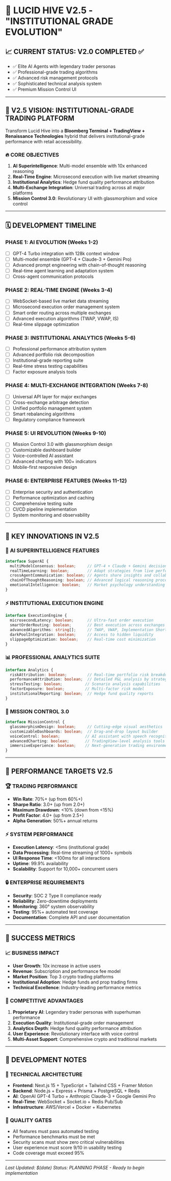 # 🚀 LUCID HIVE V2.5 - "INSTITUTIONAL GRADE EVOLUTION"

## 📈 CURRENT STATUS: V2.0 COMPLETED ✅
- ✅ Elite AI Agents with legendary trader personas
- ✅ Professional-grade trading algorithms
- ✅ Advanced risk management protocols
- ✅ Sophisticated technical analysis system
- ✅ Premium Mission Control UI

---

## 🎯 V2.5 VISION: INSTITUTIONAL-GRADE TRADING PLATFORM

Transform Lucid Hive into a **Bloomberg Terminal + TradingView + Renaissance Technologies** hybrid that delivers institutional-grade performance with retail accessibility.

### 🔥 CORE OBJECTIVES
1. **AI Superintelligence**: Multi-model ensemble with 10x enhanced reasoning
2. **Real-Time Engine**: Microsecond execution with live market streaming
3. **Institutional Analytics**: Hedge fund quality performance attribution
4. **Multi-Exchange Integration**: Universal trading across all major platforms
5. **Mission Control 3.0**: Revolutionary UI with glassmorphism and voice control

---

## 🗓️ DEVELOPMENT TIMELINE

### **PHASE 1: AI EVOLUTION (Weeks 1-2)**
- [ ] GPT-4 Turbo integration with 128k context window
- [ ] Multi-model ensemble (GPT-4 + Claude-3 + Gemini Pro)
- [ ] Advanced prompt engineering with chain-of-thought reasoning
- [ ] Real-time agent learning and adaptation system
- [ ] Cross-agent communication protocols

### **PHASE 2: REAL-TIME ENGINE (Weeks 3-4)**
- [ ] WebSocket-based live market data streaming
- [ ] Microsecond execution order management system
- [ ] Smart order routing across multiple exchanges
- [ ] Advanced execution algorithms (TWAP, VWAP, IS)
- [ ] Real-time slippage optimization

### **PHASE 3: INSTITUTIONAL ANALYTICS (Weeks 5-6)**
- [ ] Professional performance attribution system
- [ ] Advanced portfolio risk decomposition
- [ ] Institutional-grade reporting suite
- [ ] Real-time stress testing capabilities
- [ ] Factor exposure analysis tools

### **PHASE 4: MULTI-EXCHANGE INTEGRATION (Weeks 7-8)**
- [ ] Universal API layer for major exchanges
- [ ] Cross-exchange arbitrage detection
- [ ] Unified portfolio management system
- [ ] Smart rebalancing algorithms
- [ ] Regulatory compliance framework

### **PHASE 5: UI REVOLUTION (Weeks 9-10)**
- [ ] Mission Control 3.0 with glassmorphism design
- [ ] Customizable dashboard builder
- [ ] Voice-controlled AI assistant
- [ ] Advanced charting with 100+ indicators
- [ ] Mobile-first responsive design

### **PHASE 6: ENTERPRISE FEATURES (Weeks 11-12)**
- [ ] Enterprise security and authentication
- [ ] Performance optimization and caching
- [ ] Comprehensive testing suite
- [ ] CI/CD pipeline implementation
- [ ] System monitoring and observability

---

## 💎 KEY INNOVATIONS IN V2.5

### 🧠 **AI SUPERINTELLIGENCE FEATURES**
```typescript
interface SuperAI {
  multiModelConsensus: boolean;     // GPT-4 + Claude + Gemini decisions
  realTimeLearning: boolean;        // Adapt strategies from live performance
  crossAgentCommunication: boolean; // Agents share insights and collaborate
  chainOfThoughtReasoning: boolean; // Advanced logical reasoning process
  emotionalIntelligence: boolean;   // Market psychology understanding
}
```

### ⚡ **INSTITUTIONAL EXECUTION ENGINE**
```typescript
interface ExecutionEngine {
  microsecondLatency: boolean;      // Ultra-fast order execution
  smartOrderRouting: boolean;       // Best execution across exchanges
  advancedAlgorithms: string[];     // TWAP, VWAP, Implementation Shortfall
  darkPoolIntegration: boolean;     // Access to hidden liquidity
  slippageOptimization: boolean;    // Real-time cost minimization
}
```

### 📊 **PROFESSIONAL ANALYTICS SUITE**
```typescript
interface Analytics {
  riskAttribution: boolean;         // Real-time portfolio risk breakdown
  performanceAttribution: boolean;  // Detailed P&L analysis by strategy
  stressTesting: boolean;          // Scenario analysis capabilities
  factorExposure: boolean;         // Multi-factor risk model
  institutionalReporting: boolean;  // Hedge fund quality reports
}
```

### 🎨 **MISSION CONTROL 3.0**
```typescript
interface MissionControl {
  glassmorphismDesign: boolean;     // Cutting-edge visual aesthetics
  customizableDashboards: boolean;  // Drag-and-drop layout builder
  voiceControl: boolean;           // AI assistant with speech recognition
  advancedCharting: boolean;       // TradingView-level analysis tools
  immersiveExperience: boolean;    // Next-generation trading environment
}
```

---

## 🎯 PERFORMANCE TARGETS V2.5

### 🏆 **TRADING PERFORMANCE**
- **Win Rate**: 70%+ (up from 60%+)
- **Sharpe Ratio**: 3.0+ (up from 2.0+)
- **Maximum Drawdown**: <10% (down from <15%)
- **Profit Factor**: 4.0+ (up from 2.5+)
- **Alpha Generation**: 50%+ annual returns

### ⚡ **SYSTEM PERFORMANCE**
- **Execution Latency**: <5ms (institutional grade)
- **Data Processing**: Real-time streaming of 1000+ symbols
- **UI Response Time**: <100ms for all interactions
- **Uptime**: 99.9% availability
- **Scalability**: Support for 10,000+ concurrent users

### 🔒 **ENTERPRISE REQUIREMENTS**
- **Security**: SOC 2 Type II compliance ready
- **Reliability**: Zero-downtime deployments
- **Monitoring**: 360° system observability
- **Testing**: 95%+ automated test coverage
- **Documentation**: Complete API and user documentation

---

## 🚀 SUCCESS METRICS

### 📈 **BUSINESS IMPACT**
- **User Growth**: 10x increase in active users
- **Revenue**: Subscription and performance fee model
- **Market Position**: Top 3 crypto trading platforms
- **Institutional Adoption**: Hedge funds and prop trading firms
- **Technical Excellence**: Industry-leading performance metrics

### 🏅 **COMPETITIVE ADVANTAGES**
1. **Proprietary AI**: Legendary trader personas with superhuman performance
2. **Execution Quality**: Institutional-grade order management
3. **Analytics Depth**: Hedge fund quality performance attribution
4. **User Experience**: Revolutionary interface with voice control
5. **Multi-Asset Support**: Comprehensive crypto and traditional markets

---

## 📝 DEVELOPMENT NOTES

### 🔧 **TECHNICAL ARCHITECTURE**
- **Frontend**: Next.js 15 + TypeScript + Tailwind CSS + Framer Motion
- **Backend**: Node.js + Express + Prisma + PostgreSQL + Redis
- **AI**: OpenAI GPT-4 Turbo + Anthropic Claude-3 + Google Gemini Pro
- **Real-Time**: WebSocket + Socket.io + Redis Pub/Sub
- **Infrastructure**: AWS/Vercel + Docker + Kubernetes

### 🎯 **QUALITY GATES**
- All features must pass automated testing
- Performance benchmarks must be met
- Security scans must show zero critical vulnerabilities
- User experience must score 9/10 in usability testing
- Code coverage must exceed 95%

---

*Last Updated: $(date)*
*Status: PLANNING PHASE - Ready to begin implementation*
